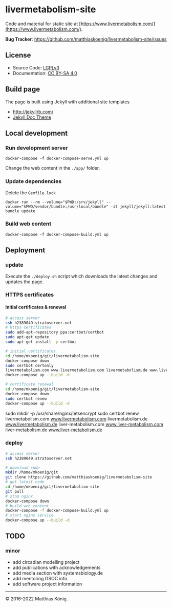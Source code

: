 # livermetabolism-site
Code and material for static site at [https://www.livermetabolism.com/](https://www.livermetabolism.com/).

**Bug Tracker**: https://github.com/matthiaskoenig/livermetabolism-site/issues  

## License
* Source Code: [LGPLv3](http://opensource.org/licenses/GPL-3.0)
* Documentation: [CC BY-SA 4.0](http://creativecommons.org/licenses/by-sa/4.0/)

## Build page
The page is built using Jekyll with additional site templates 
* http://jekyllrb.com/
* [Jekyll Doc Theme](https://aksakalli.github.io/jekyll-doc-theme/)


## Local development
### Run development server
```
docker-compose -f docker-compose-serve.yml up
```
Change the web content in the `./app/` folder.


### Update dependencies
Delete the `Gemfile.lock`
```
docker run --rm --volume="$PWD:/srv/jekyll" --volume="$PWD/vendor/bundle:/usr/local/bundle" -it jekyll/jekyll:latest bundle update
```
### Build web content
```
docker-compose -f docker-compose-build.yml up
```

## Deployment

### update
Execute the `./deploy.sh` script which downloads the latest changes and updates the page.


### HTTPS certificates
#### Initial certificates & renewal
```bash
# access server
ssh h2389049.stratoserver.net
# https certificates
sudo add-apt-repository ppa:certbot/certbot
sudo apt-get update
sudo apt-get install -y certbot

# initial certificates
cd /home/mkoenig/git/livermetabolism-site
docker-compose down
sudo certbot certonly
livermetabolism.com www.livermetabolism.com livermetabolism.de www.livermetabolism.de liver-metabolism.com www.liver-metabolism.com liver-metabolism.de www.liver-metabolism.de
docker-compose up --build -d

# certificate renewal 
cd /home/mkoenig/git/livermetabolism-site
docker-compose down
sudo certbot renew
docker-compose up --build -d
```

sudo mkdir -p /usr/share/nginx/letsencrypt
sudo certbot renew 
livermetabolism.com www.livermetabolism.com livermetabolism.de www.livermetabolism.de liver-metabolism.com www.liver-metabolism.com liver-metabolism.de www.liver-metabolism.de


### deploy
```bash
# access server
ssh h2389049.stratoserver.net

# download code
mkdir /home/mkoenig/git
git clone https://github.com/matthiaskoenig/livermetabolism-site
# get latest code
cd /home/mkoenig/git/livermetabolism-site
git pull
# stop nginx
docker-compose down
# build web content
docker-compose -f docker-compose-build.yml up
# start nginx service
docker-compose up --build -d
```


## TODO
### minor
* add circadian modelling project
* add publications with acknowledgements
* add media section with systemsbiology.de
* add mentoring GSOC info
* add software project information

----
&copy; 2016-2022 Matthias König.
